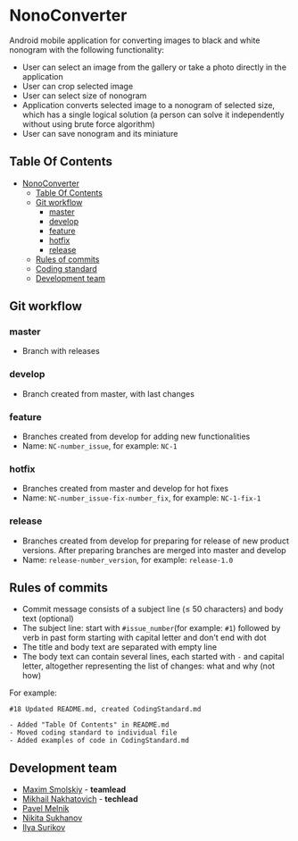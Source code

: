 ﻿# NonoConverter
Android mobile application for converting images to black and white nonogram with the following functionality:
* User can select an image from the gallery or take a photo directly in the application
* User can crop selected image
* User can select size of nonogram
* Application converts selected image to a nonogram of selected size, which has a single logical solution (a person can solve it independently without using brute force algorithm)
* User can save nonogram and its miniature

## Table Of Contents

<!---toc start-->

* [NonoConverter](#nonoconverter)
  * [Table Of Contents](#table-of-contents)
  * [Git workflow](#git-workflow)
    * [master](#master)
    * [develop](#develop)
    * [feature](#feature)
    * [hotfix](#hotfix)
    * [release](#release)
  * [Rules of commits](#rules-of-commits)
  * [Coding standard](http://github.com/nonoteam/NonoConverter/blob/master/CodingStandard.md)
  * [Development team](#development-team)

<!---toc end-->

## Git workflow
### master
* Branch with releases
### develop
* Branch created from master, with last changes
### feature
* Branches created from develop for adding new functionalities
* Name: `NC-number_issue`, for example: `NC-1`
### hotfix
* Branches created from master and develop for hot fixes
* Name: `NC-number_issue-fix-number_fix`, for example: `NC-1-fix-1`
### release
* Branches created from develop for preparing for release of new product versions. After preparing branches are merged into master and develop
* Name: `release-number_version`, for example: `release-1.0`

## Rules of commits
* Commit message consists of a subject line (≤ 50 characters) and body text (optional)
* The subject line: start with `#issue_number`(for example: `#1`) followed by verb in past form starting with capital letter and don't end with dot
* The title and body text are separated with empty line
* The body text can contain several lines, each started with `-` and capital letter, altogether representing the list of changes: what and why (not how)

For example:
```
#18 Updated README.md, created CodingStandard.md

- Added "Table Of Contents" in README.md
- Moved coding standard to individual file
- Added examples of code in CodingStandard.md
```

## Development team
* [Maxim Smolskiy](https://github.com/MaximSmolskiy) - **teamlead**
* [Mikhail Nakhatovich](https://github.com/MikhailNakhatovich) - **techlead**
* [Pavel Melnik](https://github.com/PawelMelnik)
* [Nikita Sukhanov](https://github.com/NikitaSukhanov)
* [Ilya Surikov](https://github.com/Chopikov)
